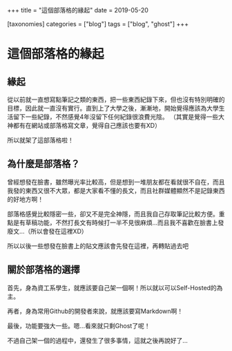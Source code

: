 +++
title = "這個部落格的緣起"
date = 2019-05-20

[taxonomies]
categories = ["blog"]
tags = ["blog", "ghost"]
+++

# 這個部落格的緣起
## 緣起
從以前就一直想寫點筆記之類的東西，把一些東西紀錄下來，但也沒有特別明確的目標，因此就一直沒有實行。直到上了大學之後，漸漸地，開始覺得應該為大學生活留下一些紀錄，不然感覺4年沒留下任何紀錄很浪費光陰。 （其實是覺得一些大神都有在網站或部落格寫文章，覺得自己應該也要有XD）

所以就架了這部落格啦！

## 為什麼是部落格？
曾經想發在臉書，雖然曝光率比較高，但是想到一堆朋友都在看就很不自在，而且我發的東西又很不大眾，都是大家看不懂的長文，而且社群媒體顯然不是記錄東西的好地方啊！

部落格感覺比較隱密一些，卻又不是完全神隱，而且我自己存取筆記比較方便。重點是有草稿功能，不然打長文有時候打一半不見很麻煩...而且我不喜歡在臉書上發廢文...（所以會發在這裡XD）

所以以後一些想發在臉書上的貼文應該會先發在這裡，再轉貼過去吧

## 關於部落格的選擇

首先，身為資工系學生，就應該要自己架一個啊！所以就以可以Self-Hosted的為主。

再者，身為常用Github的開發者來說，就應該要寫Markdown啊！

最後，功能要強大一些。嗯...看來就只剩Ghost了呢！

不過自己架一個的過程中，還發生了很多事情，這就之後再說好了...

